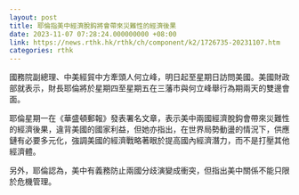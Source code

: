 ```yaml
---
layout: post
title: 耶倫指美中經濟脫鈎將會帶來災難性的經濟後果
date: 2023-11-07 07:28:24.000000000 +08:00
link: https://news.rthk.hk/rthk/ch/component/k2/1726735-20231107.htm
categories: rthk
---
```


國務院副總理、中美經貿中方牽頭人何立峰，明日起至星期日訪問美國。美國財政部就表示，財長耶倫將於星期四至星期五在三藩市與何立峰舉行為期兩天的雙邊會面。

耶倫星期一在《華盛頓郵報》發表署名文章，表示美中兩國經濟脫鈎會帶來災難性的經濟後果，違背美國的國家利益，但她亦指出，在世界局勢動盪的情況下，供應鏈有必要多元化，強調美國的經濟戰略著眼於提高國內經濟潛力，而不是打壓其他經濟體。

另外，耶倫認為，美中有義務防止兩國分歧演變成衝突，但指出美中關係不能只限於危機管理。
